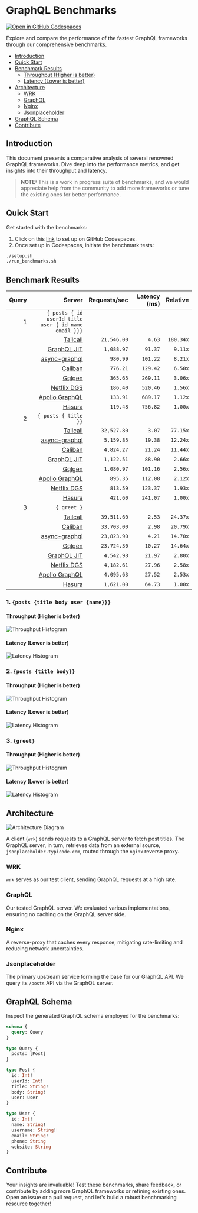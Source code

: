 # GraphQL Benchmarks <!-- omit from toc -->

[![Open in GitHub Codespaces](https://github.com/codespaces/badge.svg)](https://codespaces.new/tailcallhq/graphql-benchmarks)

Explore and compare the performance of the fastest GraphQL frameworks through our comprehensive benchmarks.

- [Introduction](#introduction)
- [Quick Start](#quick-start)
- [Benchmark Results](#benchmark-results)
  - [Throughput (Higher is better)](#throughput-higher-is-better)
  - [Latency (Lower is better)](#latency-lower-is-better)
- [Architecture](#architecture)
  - [WRK](#wrk)
  - [GraphQL](#graphql)
  - [Nginx](#nginx)
  - [Jsonplaceholder](#jsonplaceholder)
- [GraphQL Schema](#graphql-schema)
- [Contribute](#contribute)

[Tailcall]: https://github.com/tailcallhq/tailcall
[Gqlgen]: https://github.com/99designs/gqlgen
[Apollo GraphQL]: https://github.com/apollographql/apollo-server
[Netflix DGS]: https://github.com/netflix/dgs-framework
[Caliban]: https://github.com/ghostdogpr/caliban
[async-graphql]: https://github.com/async-graphql/async-graphql
[Hasura]: https://github.com/hasura/graphql-engine
[GraphQL JIT]: https://github.com/zalando-incubator/graphql-jit

## Introduction

This document presents a comparative analysis of several renowned GraphQL frameworks. Dive deep into the performance metrics, and get insights into their throughput and latency.

> **NOTE:** This is a work in progress suite of benchmarks, and we would appreciate help from the community to add more frameworks or tune the existing ones for better performance.

## Quick Start

Get started with the benchmarks:

1. Click on this [link](https://codespaces.new/tailcallhq/graphql-benchmarks) to set up on GitHub Codespaces.
2. Once set up in Codespaces, initiate the benchmark tests:

```bash
./setup.sh
./run_benchmarks.sh
```

## Benchmark Results

<!-- PERFORMANCE_RESULTS_START -->

| Query | Server | Requests/sec | Latency (ms) | Relative |
|-------:|--------:|--------------:|--------------:|---------:|
| 1 | `{ posts { id userId title user { id name email }}}` |
|| [Tailcall] | `21,546.00` | `4.63` | `180.34x` |
|| [GraphQL JIT] | `1,088.97` | `91.37` | `9.11x` |
|| [async-graphql] | `980.99` | `101.22` | `8.21x` |
|| [Caliban] | `776.21` | `129.42` | `6.50x` |
|| [Gqlgen] | `365.65` | `269.11` | `3.06x` |
|| [Netflix DGS] | `186.40` | `520.46` | `1.56x` |
|| [Apollo GraphQL] | `133.91` | `689.17` | `1.12x` |
|| [Hasura] | `119.48` | `756.82` | `1.00x` |
| 2 | `{ posts { title }}` |
|| [Tailcall] | `32,527.80` | `3.07` | `77.15x` |
|| [async-graphql] | `5,159.85` | `19.38` | `12.24x` |
|| [Caliban] | `4,824.27` | `21.24` | `11.44x` |
|| [GraphQL JIT] | `1,122.51` | `88.90` | `2.66x` |
|| [Gqlgen] | `1,080.97` | `101.16` | `2.56x` |
|| [Apollo GraphQL] | `895.35` | `112.08` | `2.12x` |
|| [Netflix DGS] | `813.59` | `123.37` | `1.93x` |
|| [Hasura] | `421.60` | `241.07` | `1.00x` |
| 3 | `{ greet }` |
|| [Tailcall] | `39,511.60` | `2.53` | `24.37x` |
|| [Caliban] | `33,703.00` | `2.98` | `20.79x` |
|| [async-graphql] | `23,823.90` | `4.21` | `14.70x` |
|| [Gqlgen] | `23,724.30` | `10.27` | `14.64x` |
|| [GraphQL JIT] | `4,542.98` | `21.97` | `2.80x` |
|| [Netflix DGS] | `4,182.61` | `27.96` | `2.58x` |
|| [Apollo GraphQL] | `4,095.63` | `27.52` | `2.53x` |
|| [Hasura] | `1,621.00` | `64.73` | `1.00x` |

<!-- PERFORMANCE_RESULTS_END -->



### 1. `{posts {title body user {name}}}`
#### Throughput (Higher is better)

![Throughput Histogram](assets/req_sec_histogram1.png)

#### Latency (Lower is better)

![Latency Histogram](assets/latency_histogram1.png)

### 2. `{posts {title body}}`
#### Throughput (Higher is better)

![Throughput Histogram](assets/req_sec_histogram2.png)

#### Latency (Lower is better)

![Latency Histogram](assets/latency_histogram2.png)

### 3. `{greet}`
#### Throughput (Higher is better)

![Throughput Histogram](assets/req_sec_histogram3.png)

#### Latency (Lower is better)

![Latency Histogram](assets/latency_histogram3.png)

## Architecture

![Architecture Diagram](assets/architecture.png)

A client (`wrk`) sends requests to a GraphQL server to fetch post titles. The GraphQL server, in turn, retrieves data from an external source, `jsonplaceholder.typicode.com`, routed through the `nginx` reverse proxy.

### WRK

`wrk` serves as our test client, sending GraphQL requests at a high rate.

### GraphQL

Our tested GraphQL server. We evaluated various implementations, ensuring no caching on the GraphQL server side.

### Nginx

A reverse-proxy that caches every response, mitigating rate-limiting and reducing network uncertainties.

### Jsonplaceholder

The primary upstream service forming the base for our GraphQL API. We query its `/posts` API via the GraphQL server.

## GraphQL Schema

Inspect the generated GraphQL schema employed for the benchmarks:

```graphql
schema {
  query: Query
}

type Query {
  posts: [Post]
}

type Post {
  id: Int!
  userId: Int!
  title: String!
  body: String!
  user: User
}

type User {
  id: Int!
  name: String!
  username: String!
  email: String!
  phone: String
  website: String
}
```

## Contribute

Your insights are invaluable! Test these benchmarks, share feedback, or contribute by adding more GraphQL frameworks or refining existing ones. Open an issue or a pull request, and let's build a robust benchmarking resource together!
